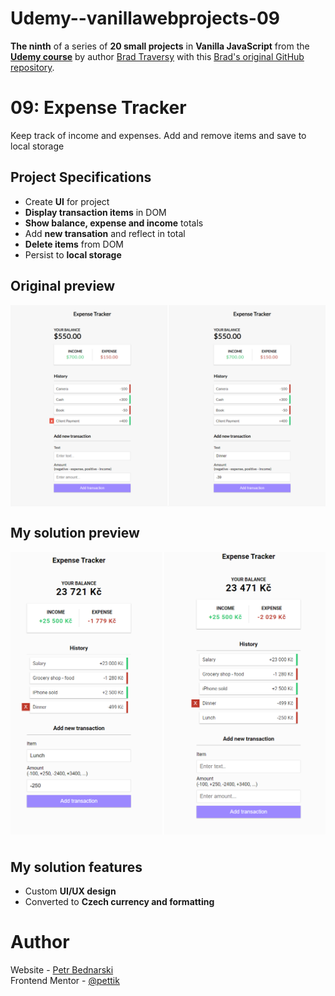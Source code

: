 # Udemy--vanillawebprojects-09

**The ninth** of a series of **20 small projects** in **Vanilla JavaScript** from the [**Udemy course**](https://www.udemy.com/course/web-projects-with-vanilla-javascript/) by author [Brad Traversy](https://www.traversymedia.com/) with this [Brad's original GitHub repository](https://github.com/bradtraversy/vanillawebprojects).

# 09: Expense Tracker

Keep track of income and expenses. Add and remove items and save to local storage

## Project Specifications

- Create **UI** for project
- **Display transaction items** in DOM
- **Show balance, expense and income** totals
- Add **new transation** and reflect in total
- **Delete items** from DOM
- Persist to **local storage**

## Original preview

<div style="margin-bottom:30px;text-align:center;display:flex; flex-direction:column;justify-content:center;" >
    <img src="./img/09_preview.png" alt="Original preview">
</div>

## My solution preview

<div style="text-align:center;display:flex; flex-direction:column;justify-content:center;" >
    <img style="margin-bottom:10px" src="./img/my-solution-preview.png" alt="My solution preview">
</div>


## My solution features

- Custom **UI/UX design**
- Converted to **Czech currency and formatting**


# Author

Website - [Petr Bednarski](https://github.com/pettik) <br>
Frontend Mentor - [@pettik](https://www.frontendmentor.io/profile/pettik)
